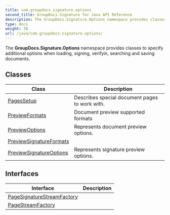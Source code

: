 ```yaml
---
title: com.groupdocs.signature.options
second_title: GroupDocs.Signature for Java API Reference
description: The GroupDocs.Signature.Options namespace provides classes to specify additional options when loading signing verifyin searching and saving documents.
type: docs
weight: 30
url: /java/com.groupdocs.signature.options/
---
```


The **GroupDocs.Signature.Options** namespace provides classes to specify additional options when loading, signing, verifyin, searching and saving documents.


## Classes

| Class | Description |
| --- | --- |
| [PagesSetup](../com.groupdocs.signature.options/pagessetup) | Describes special document pages to work with. |
| [PreviewFormats](../com.groupdocs.signature.options/previewformats) | Document preview supported formats |
| [PreviewOptions](../com.groupdocs.signature.options/previewoptions) | Represents document preview options. |
| [PreviewSignatureFormats](../com.groupdocs.signature.options/previewsignatureformats) |  |
| [PreviewSignatureOptions](../com.groupdocs.signature.options/previewsignatureoptions) | Represents signature preview options. |

## Interfaces

| Interface | Description |
| --- | --- |
| [PageSignatureStreamFactory](../com.groupdocs.signature.options/pagesignaturestreamfactory) |  |
| [PageStreamFactory](../com.groupdocs.signature.options/pagestreamfactory) |  |
